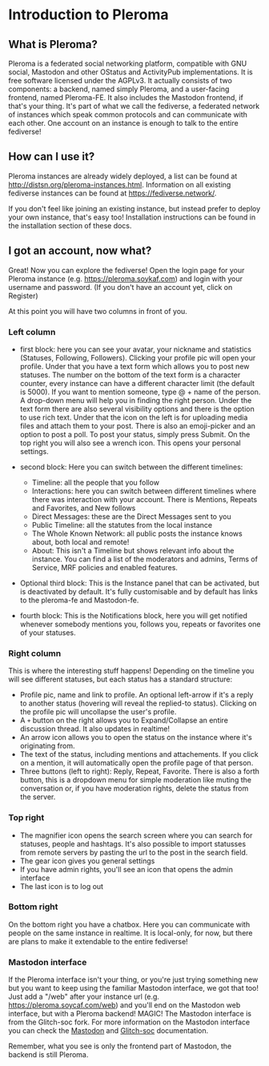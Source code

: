 # Introduction to Pleroma
## What is Pleroma?
Pleroma is a federated social networking platform, compatible with GNU social, Mastodon and other OStatus and ActivityPub implementations. It is free software licensed under the AGPLv3.
It actually consists of two components: a backend, named simply Pleroma, and a user-facing frontend, named Pleroma-FE. It also includes the Mastodon frontend, if that's your thing.
It's part of what we call the fediverse, a federated network of instances which speak common protocols and can communicate with each other.
One account on an instance is enough to talk to the entire fediverse!

## How can I use it?

Pleroma instances are already widely deployed, a list can be found at <http://distsn.org/pleroma-instances.html>. Information on all existing fediverse instances can be found at <https://fediverse.network/>.

If you don't feel like joining an existing instance, but instead prefer to deploy your own instance, that's easy too!
Installation instructions can be found in the installation section of these docs.

## I got an account, now what?
Great! Now you can explore the fediverse! Open the login page for your Pleroma instance (e.g. <https://pleroma.soykaf.com>) and login with your username and password. (If you don't have an account yet, click on Register)

At this point you will have two columns in front of you.

### Left column

- first block: here you can see your avatar, your nickname and statistics (Statuses, Following, Followers). Clicking your profile pic will open your profile.
Under that you have a text form which allows you to post new statuses. The number on the bottom of the text form is a character counter, every instance can have a different character limit (the default is 5000).
If you want to mention someone, type @ + name of the person. A drop-down menu will help you in finding the right person.
Under the text form there are also several visibility options and there is the option to use rich text.
Under that the icon on the left is for uploading media files and attach them to your post. There is also an emoji-picker and an option to post a poll.
To post your status, simply press Submit.
On the top right you will also see a wrench icon. This opens your personal settings.

- second block: Here you can switch between the different timelines:
   - Timeline: all the people that you follow
   - Interactions: here you can switch between different timelines where there was interaction with your account. There is Mentions, Repeats and Favorites, and New follows
   - Direct Messages: these are the Direct Messages sent to you
   - Public Timeline: all the statutes from the local instance
   - The Whole Known Network: all public posts the instance knows about, both local and remote!
   - About: This isn't a Timeline but shows relevant info about the instance. You can find a list of the moderators and admins, Terms of Service, MRF policies and enabled features.
- Optional third block: This is the Instance panel that can be activated, but is deactivated by default. It's fully customisable and by default has links to the pleroma-fe and Mastodon-fe.
- fourth block: This is the Notifications block, here you will get notified whenever somebody mentions you, follows you, repeats or favorites one of your statuses.

### Right column
This is where the interesting stuff happens!
Depending on the timeline you will see different statuses, but each status has a standard structure:

- Profile pic, name and link to profile. An optional left-arrow if it's a reply to another status (hovering will reveal the replied-to status). Clicking on the profile pic will uncollapse the user's profile.
- A `+` button on the right allows you to Expand/Collapse an entire discussion thread. It also updates in realtime!
- An arrow icon allows you to open the status on the instance where it's originating from.
- The text of the status, including mentions and attachements. If you click on a mention, it will automatically open the profile page of that person.
- Three buttons (left to right): Reply, Repeat, Favorite. There is also a forth button, this is a dropdown menu for simple moderation like muting the conversation or, if you have moderation rights, delete the status from the server.

### Top right

- The magnifier icon opens the search screen where you can search for statuses, people and hashtags. It's also possible to import statusses from remote servers by pasting the url to the post in the search field.
- The gear icon gives you general settings
- If you have admin rights, you'll see an icon that opens the admin interface
- The last icon is to log out

### Bottom right
On the bottom right you have a chatbox. Here you can communicate with people on the same instance in realtime. It is local-only, for now, but there are plans to make it extendable to the entire fediverse!

### Mastodon interface
If the Pleroma interface isn't your thing, or you're just trying something new but you want to keep using the familiar Mastodon interface, we got that too!
Just add a "/web" after your instance url (e.g. <https://pleroma.soycaf.com/web>) and you'll end on the Mastodon web interface, but with a Pleroma backend! MAGIC!
The Mastodon interface is from the Glitch-soc fork. For more information on the Mastodon interface you can check the [Mastodon](https://docs.joinmastodon.org/) and [Glitch-soc](https://glitch-soc.github.io/docs/) documentation.

Remember, what you see is only the frontend part of Mastodon, the backend is still Pleroma.
